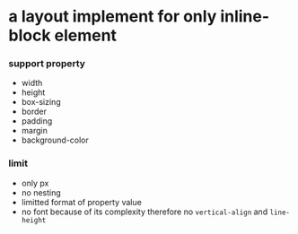 # a layout implement for only inline-block element

### support property
- width
- height
- box-sizing
- border
- padding
- margin
- background-color

### limit
- only px
- no nesting
- limitted format of property value
- no font because of its complexity therefore no `vertical-align` and `line-height`
